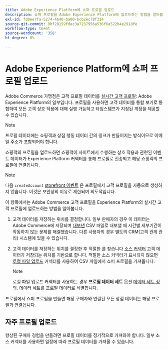 ```yaml
---
title: Adobe Experience Platform에 쇼퍼 프로필 업로드
description: 쇼퍼 프로필을 Adobe Experience Platform에 업로드하는 방법을 알아봅니다.
exl-id: fd0ee7fa-5274-4640-ba00-bcb2ec78f314
source-git-commit: 9bf28159fdac3a7237956a536f6a522b4e2918fe
workflow-type: tm+mt
source-wordcount: '358'
ht-degree: 0%

---
```


# Adobe Experience Platform에 쇼퍼 프로필 업로드

Adobe Commerce 가맹점은 고객 프로필 데이터를 [실시간 고객 프로필](https://experienceleague.adobe.com/docs/experience-platform/profile/home.html): Adobe Experience Platform의 일부입니다. 프로필을 사용하면 고객 데이터를 통합 보기로 통합하여 모든 고객 상호 작용에 대해 실행 가능하고 타임스탬프가 지정된 계정을 제공할 수 있습니다.

>[!NOTE]
>
> 프로필 데이터에는 쇼핑객과 상점 행동 데이터 간의 링크가 만들어지는 방식이므로 이메일 주소가 포함되어야 합니다.

쇼핑객의 프로필을 업로드하면 쇼핑객이 사이트에서 수행하는 상호 작용과 관련된 이벤트 데이터가 Experience Platform 커넥터를 통해 프로필로 전송되고 해당 쇼핑객의 프로필에 연결됩니다.

>[!NOTE]
>
> 다음 `createAccount` [storefront 이벤트](events.md) 은 프로필에서 고객 프로필을 자동으로 생성하지 않습니다. 이것은 보안상의 이유로 제한되며 의도적입니다.

이 항목에서는 Adobe Commerce 고객 프로필을 Experience Platform의 실시간 고객 프로필에 업로드하는 방법을 알아봅니다.

1. 고객 데이터를 저장하는 위치를 결정합니다. 일부 판매자의 경우 이 데이터는 Adobe Commerce에 저장되며 [내보낸](https://docs.magento.com/user-guide/system/data-export.html) CSV 파일로 내보낼 때 시간별 세부기간이 작동하지 않는 문제를 해결했습니다. 다른 사용자의 경우 별도의 CRM(고객 관계 관리) 시스템에 있을 수 있습니다.

1. 고객 데이터를 저장하는 위치를 결정한 후 적절한 를 찾습니다 [소스 커넥터](https://experienceleague.adobe.com/docs/experience-platform/sources/home.html) 고객 데이터가 저장되는 위치를 기반으로 합니다. 적절한 소스 커넥터가 표시되지 않으면 [로컬 파일 업로드](https://experienceleague.adobe.com/docs/experience-platform/sources/ui-tutorials/create/local-system/local-file-upload.html) 커넥터를 사용하여 CSV 파일에서 쇼퍼 프로필을 가져옵니다.

   >[!NOTE]
   >
   > 로컬 파일 업로드 커넥터를 사용하는 경우 **프로필 데이터 세트** 옵션 [데이터 세트 정의](https://experienceleague.adobe.com/docs/experience-platform/sources/ui-tutorials/create/local-system/local-file-upload.html#use-an-existing-dataset). 데이터 세트를 프로필 데이터로 식별합니다.

프로필에서 쇼퍼 프로필을 만들면 해당 구매자와 연결된 모든 상점 데이터는 해당 프로필과 연결됩니다.

## 자주 프로필 업로드

향상된 구매자 경험을 만들려면 프로필 데이터를 정기적으로 가져와야 합니다. 일부 소스 커넥터를 사용하면 일정에 따라 프로필 데이터를 가져올 수 있습니다.

